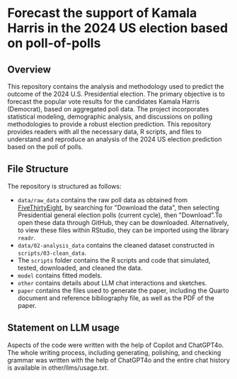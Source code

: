 # Forecast the support of Kamala Harris in the 2024 US election based on poll-of-polls

## Overview

This repository contains the analysis and methodology used to predict the outcome of the 2024 U.S. Presidential election. The primary objective is to forecast the popular vote results for the candidates Kamala Harris (Democrat), based on aggregated poll data. The project incorporates statistical modeling, demographic analysis, and discussions on polling methodologies to provide a robust election prediction. This repository provides readers with all the necessary data, R scripts, and files to understand and reproduce an analysis of the 2024 US election prediction based on the poll of polls.

## File Structure

The repository is structured as follows:

-   `data/raw_data` contains the raw poll data as obtained from [FiveThirtyEight](https://projects.fivethirtyeight.com/polls/president-general/2024/national/), by searching for "Download the data", then selecting Presidential general election polls (current cycle), then "Download".To open these data through GitHub, they can be downloaded. Alternatively, to view these files within RStudio, they can be imported using the library `readr`.
-   `data/02-analysis_data` contains the cleaned dataset constructed in `scripts/03-clean_data`.
-   The `scripts` folder contains the R scripts and code that simulated, tested, downloaded, and cleaned the data.
-   `model` contains fitted models.
-   `other` contains details about LLM chat interactions and sketches.
-   `paper` contains the files used to generate the paper, including the Quarto document and reference bibliography file, as well as the PDF of the paper.


## Statement on LLM usage

Aspects of the code were written with the help of Copilot and ChatGPT4o. The whole writing process, including generating, polishing, and checking grammar was written with the help of ChatGPT4o and the entire chat history is available in other/llms/usage.txt.
